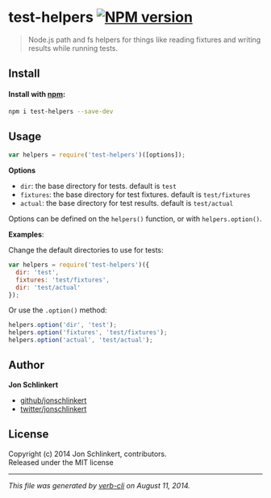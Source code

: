 # test-helpers [![NPM version](https://badge.fury.io/js/test-helpers.png)](http://badge.fury.io/js/test-helpers)

> Node.js path and fs helpers for things like reading fixtures and writing results while running tests. 

## Install
#### Install with [npm](npmjs.org):

```bash
npm i test-helpers --save-dev
```


## Usage

```js
var helpers = require('test-helpers')([options]);
```

**Options**

* `dir`: the base directory for tests. default is `test`
* `fixtures`: the base directory for test fixtures. default is `test/fixtures`
* `actual`: the base directory for test results. default is `test/actual`


Options can be defined on the `helpers()` function, or with `helpers.option()`.

**Examples**:

Change the default directories to use for tests:

```js
var helpers = require('test-helpers')({
  dir: 'test',
  fixtures: 'test/fixtures',
  dir: 'test/actual'
});
```

Or use the `.option()` method:

```js
helpers.option('dir', 'test');
helpers.option('fixtures', 'test/fixtures');
helpers.option('actual', 'test/actual');
```


## Author

**Jon Schlinkert**
 
+ [github/jonschlinkert](https://github.com/jonschlinkert)
+ [twitter/jonschlinkert](http://twitter.com/jonschlinkert) 

## License
Copyright (c) 2014 Jon Schlinkert, contributors.  
Released under the MIT license

***

_This file was generated by [verb-cli](https://github.com/assemble/verb-cli) on August 11, 2014._